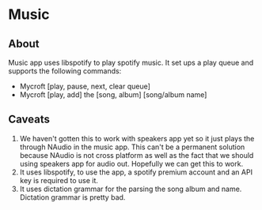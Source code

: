 # Music 

## About
Music app uses libspotify to play spotify music.  It set ups a play queue and supports the following commands:
* Mycroft [play, pause, next, clear queue]
* Mycroft [play, add] the [song, album] [song/album name]

## Caveats
1. We haven't gotten this to work with speakers app yet so it just plays the through NAudio in the music app. This can't be a permanent solution because NAudio is not cross platform as well as the fact that we should using speakers app for audio out. Hopefully we can get this to work.
2. It uses libspotify, to use the app, a spotify premium account and an API key is required to use it. 
3. It uses dictation grammar for the parsing the song album and name. Dictation grammar is pretty bad. 
